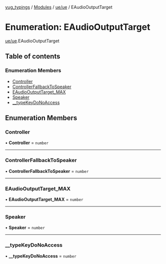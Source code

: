 [yug_typings](../README.md) / [Modules](../modules.md) / [ue/ue](../modules/ue_ue.md) / EAudioOutputTarget

# Enumeration: EAudioOutputTarget

[ue/ue](../modules/ue_ue.md).EAudioOutputTarget

## Table of contents

### Enumeration Members

- [Controller](ue_ue.EAudioOutputTarget.md#controller)
- [ControllerFallbackToSpeaker](ue_ue.EAudioOutputTarget.md#controllerfallbacktospeaker)
- [EAudioOutputTarget\_MAX](ue_ue.EAudioOutputTarget.md#eaudiooutputtarget_max)
- [Speaker](ue_ue.EAudioOutputTarget.md#speaker)
- [\_\_typeKeyDoNoAccess](ue_ue.EAudioOutputTarget.md#__typekeydonoaccess)

## Enumeration Members

### Controller

• **Controller** = `number`

___

### ControllerFallbackToSpeaker

• **ControllerFallbackToSpeaker** = `number`

___

### EAudioOutputTarget\_MAX

• **EAudioOutputTarget\_MAX** = `number`

___

### Speaker

• **Speaker** = `number`

___

### \_\_typeKeyDoNoAccess

• **\_\_typeKeyDoNoAccess** = `number`
